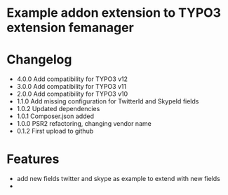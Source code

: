 # Example addon extension to TYPO3 extension femanager

# Changelog

- 4.0.0 Add compatibility for TYPO3 v12
- 3.0.0 Add compatibility for TYPO3 v11
- 2.0.0 Add compatibility for TYPO3 v10
- 1.1.0 Add missing configuration for TwitterId and SkypeId fields
- 1.0.2 Updated dependencies
- 1.0.1 Composer.json added
- 1.0.0 PSR2 refactoring, changing vendor name
- 0.1.2 First upload to github

# Features

* add new fields twitter and skype as example to extend with new fields
*

